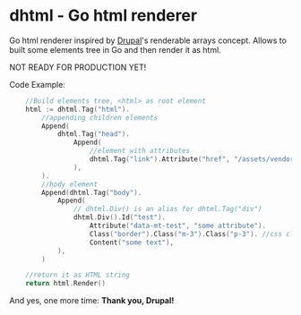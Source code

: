 # dhtml - Go html renderer

Go html renderer inspired by [Drupal](https://www.drupal.org/)'s renderable arrays concept. Allows to built some elements tree in Go and then render it as html.

NOT READY FOR PRODUCTION YET!

Code Example:
```go
	//Build elements tree, <html> as root element
	html := dhtml.Tag("html").
		//appending children elements
		Append(
			dhtml.Tag("head").
				Append(
					//element with attributes
					dhtml.Tag("link").Attribute("href", "/assets/vendor/bootstrap.min.css").Attribute("rel", "stylesheet"),
				),
		).
		//body element
		Append(dhtml.Tag("body").
			Append(
				// dhtml.Div() is an alias for dhtml.Tag("div")
				dhtml.Div().Id("test").
					Attribute("data-mt-test", "some attribute").
					Class("border").Class("m-3").Class("p-3"). //css classes handling
					Content("some text"),
			),
		)

	//return it as HTML string
	return html.Render()
```

And yes, one more time: **Thank you, Drupal!**
